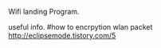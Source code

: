 Wifi landing Program.

useful info.
#how to encrpytion wlan packet http://eclipsemode.tistory.com/5
